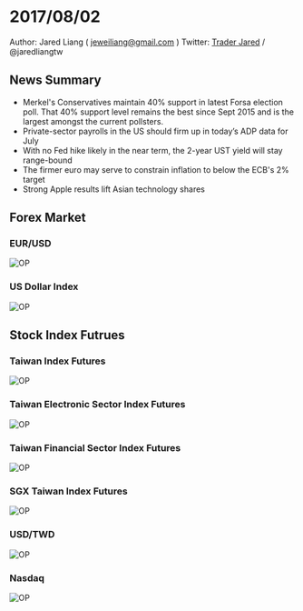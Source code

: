 # 2017/08/02 #
Author: Jared Liang ( jeweiliang@gmail.com )
Twitter: [Trader Jared](https://twitter.com/jaredliangtw) / @jaredliangtw
## News Summary ##
* Merkel's Conservatives maintain 40% support in latest Forsa election poll. That 40% support level remains the best since Sept 2015 and is the largest amongst the current pollsters.
* Private-sector payrolls in the US should firm up in today’s ADP data for July
* With no Fed hike likely in the near term, the 2-year UST yield will stay range-bound
* The firmer euro may serve to constrain inflation to below the ECB's 2% target
* Strong Apple results lift Asian technology shares
## Forex Market ##
### EUR/USD ###
![OP](imgs/20170802_m1ec.png "")
### US Dollar Index ###
![OP](imgs/20170802_ydx.png "")

## Stock Index Futrues ##
### Taiwan Index Futures ###
![OP](imgs/20170802_wtx.png "")
### Taiwan Electronic Sector Index Futures ###
![OP](imgs/20170802_wte.png "")
### Taiwan Financial Sector Index Futures ###
![OP](imgs/20170802_wtf.png "")
### SGX Taiwan Index Futures ###
![OP](imgs/20170802_sgx.png "")
### USD/TWD ###
![OP](imgs/20170802_twd.png "")
### Nasdaq ###
![OP](imgs/20170802_nas.png "")
